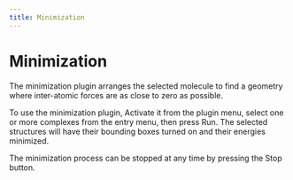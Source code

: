 ```yaml
---
title: Minimization
---
```


# Minimization

The minimization plugin arranges the selected molecule to find a geometry where inter-atomic forces are as close to zero as possible.

To use the minimization plugin, Activate it from the plugin menu, select one or more complexes from the entry menu, then press Run.
The selected structures will have their bounding boxes turned on and their energies minimized.

The minimization process can be stopped at any time by pressing the Stop button.

<vimg src="plugins-page/minimization_plugin.png" />
